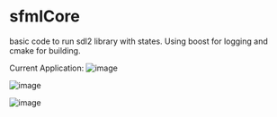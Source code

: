 # sfmlCore

basic code to run sdl2 library with states. Using boost for logging and cmake for building. 

Current Application: 
![image](https://user-images.githubusercontent.com/94885294/216881118-b416513d-5399-442f-9071-38124f5b5cb4.png)

![image](https://user-images.githubusercontent.com/94885294/217431524-73d41d69-7211-4950-95cc-29a51cb93293.png)


![image](https://user-images.githubusercontent.com/94885294/215301419-5861ffc9-8cde-407b-a64c-99755c622b11.png)
